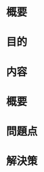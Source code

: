 <!-- 必ずしも全ての項目を埋めなくてよい -->

<!-- 要望，アイデア -->
# 概要
<!--
どのような要望，アイデアかを記述する
-->

# 目的
<!--
その要望，アイデアを実現した際に，どのような利点があるのかなど
-->

# 内容
<!--
実際に実現するにはなど
-->

<!-- 不具合 -->
# 概要
<!--
どのような不具合か記述する
-->

# 問題点
<!--
その不具合によってどのような問題が起きるかなど
-->

# 解決策
<!--
どのように解決できるかを記述する
-->